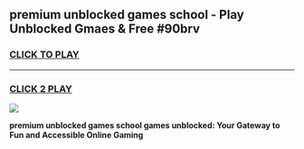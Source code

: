 
## premium unblocked games school - Play Unblocked Gmaes & Free #90brv
<h3>
<a href="https://premium.freeplayer.one?title=premium_unblocked_games_school&ref=03M">CLICK TO PLAY</a></h3>
<hr>

<h3>
<a href="https://premium.freeplayer.one?title=premium_unblocked_games_school&ref=03M">CLICK 2 PLAY</a>
  
</h3>

<a href="https://premium.freeplayer.one?title=premium_unblocked_games_school&ref=03M"><img src="https://clearcache.store/games.png"></a>


**premium unblocked games school games unblocked: Your Gateway to Fun and Accessible Online Gaming**
